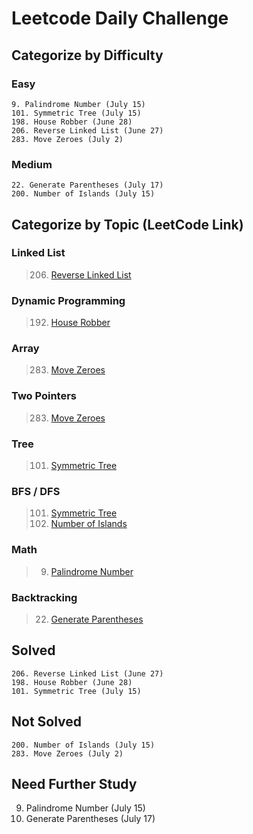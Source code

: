 # Leetcode Daily Challenge

## Categorize by Difficulty
### Easy
```aidl
9. Palindrome Number (July 15)
101. Symmetric Tree (July 15)
198. House Robber (June 28)
206. Reverse Linked List (June 27)
283. Move Zeroes (July 2)
```

### Medium
```aidl
22. Generate Parentheses (July 17)
200. Number of Islands (July 15)
```
## Categorize by Topic (LeetCode Link)
### Linked List
> 206. [Reverse Linked List](https://leetcode.com/problems/reverse-linked-list/)
### Dynamic Programming
> 192. [House Robber](https://leetcode.com/problems/house-robber/)
### Array
> 283. [Move Zeroes](https://leetcode.com/problems/move-zeroes/)
### Two Pointers
> 283. [Move Zeroes](https://leetcode.com/problems/move-zeroes/)
### Tree
> 101. [Symmetric Tree](https://leetcode.com/problems/symmetric-tree/)
### BFS / DFS
> 101. [Symmetric Tree](https://leetcode.com/problems/symmetric-tree/)
> 200. [Number of Islands](https://leetcode.com/problems/number-of-islands/)
### Math
> 9. [Palindrome Number](https://leetcode.com/problems/palindrome-number/)
### Backtracking
> 22. [Generate Parentheses](https://leetcode.com/problems/generate-parentheses/)
## Solved
```aidl
206. Reverse Linked List (June 27)
198. House Robber (June 28)
101. Symmetric Tree (July 15)
```
## Not Solved
```aidl
200. Number of Islands (July 15)
283. Move Zeroes (July 2)
```
## Need Further Study
9. Palindrome Number (July 15)
22. Generate Parentheses (July 17)
